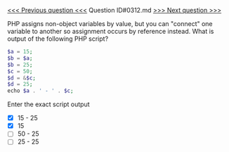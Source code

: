 [<<< Previous question <<<](0311.md)  Question ID#0312.md  [>>> Next question >>>](0313.md) 

PHP assigns non-object variables by value, but you can "connect" one variable to another so assignment occurs by reference instead. What is output of the following PHP script?

```php
$a = 15;
$b = $a;
$b = 25;
$c = 50;
$d = &$c;
$d = 25;
echo $a . ' - ' . $c;
```
Enter the exact script output

- [x] 15 - 25
- [x] 15 
- [ ] 50 - 25
- [ ] 25 - 25
